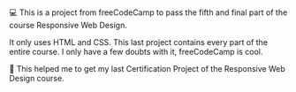 💻 This is a project from freeCodeCamp to pass the fifth and final part of the course Responsive Web Design.

It only uses HTML and CSS. This last project contains every part of the entire course. I only have a few doubts with it, freeCodeCamp is cool.

🚀 This helped me to get my last Certification Project of the Responsive Web Design course.
